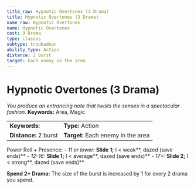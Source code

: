 ```yaml
---
title_raw: Hypnotic Overtones (3 Drama)
title: Hypnotic Overtones (3 Drama)
name_raw: Hypnotic Overtones
name: Hypnotic Overtones
cost: 3 Drama
type: classes
subtype: troubadour
ability_type: Action
distance: 2 burst
target: Each enemy in the area
---
```


# Hypnotic Overtones (3 Drama)

*You produce an entrancing note that twists the senses in a spectacular fashion.* **Keywords:** Area, Magic

|                       |                                    |
| :-------------------- | :--------------------------------- |
| **Keywords:**         | **Type:** Action                   |
| **Distance:** 2 burst | **Target:** Each enemy in the area |

Power Roll + Presence: - *11 or lower:* **Slide 1;** I \< weak\*\*, dazed (save ends)\*\* - *12-16:* **Slide 1;** I \< average\*\*, dazed (save ends)\*\* - *17+:* **Slide 2;** I \< strong\*\*, dazed (save ends)\*\*

**Spend 2+ Drama:** The size of the burst is increased by 1 for every 2 drama you spend.
